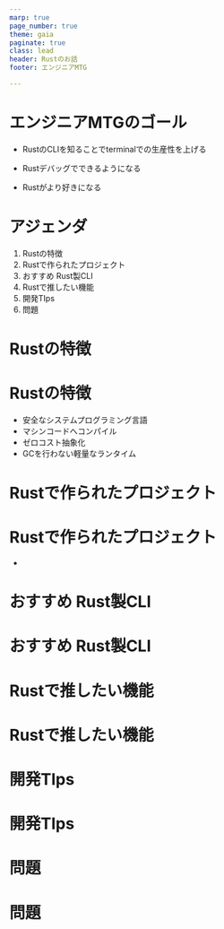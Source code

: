```yaml
---
marp: true
page_number: true
theme: gaia
paginate: true
class: lead
header: Rustのお話
footer: エンジニアMTG

---
```


<style>
@import url('https://fonts.googleapis.com/css2?family=Noto+Serif&display=swap');
section {
    font-family: 'Noto Serif', serif;

}

</style>

<!-- headingDivider: 1 -->

<!-- #　見出しの前にスライドページを自動的に分割 -->

# エンジニアMTGのゴール



- RustのCLIを知ることでterminalでの生産性を上げる

- Rustデバッグでできるようになる

- Rustがより好きになる

  





# アジェンダ

1. Rustの特徴
2. Rustで作られたプロジェクト
3. おすすめ Rust製CLI
4. Rustで推したい機能
5. 開発TIps
6. 問題





# Rustの特徴







# Rustの特徴



- 安全なシステムプログラミング言語
- マシンコードへコンパイル
- ゼロコスト抽象化
- GCを行わない軽量なランタイム





# Rustで作られたプロジェクト







# Rustで作られたプロジェクト

- 





# おすすめ Rust製CLI







# おすすめ Rust製CLI











# Rustで推したい機能







# Rustで推したい機能









# 開発TIps









# 開発TIps







# 問題







# 問題









